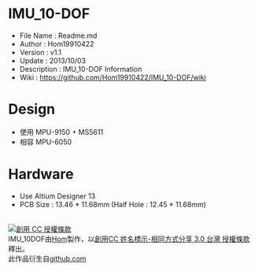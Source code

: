 ﻿IMU_10-DOF
========
* File Name   : Readme.md
* Author      : Hom19910422
* Version     : v1.1
* Update      : 2013/10/03
* Description : IMU_10-DOF Information
* Wiki        : https://github.com/Hom19910422/IMU_10-DOF/wiki

Design
========
* 使用 MPU-9150 + MS5611
* 相容 MPU-6050

Hardware
========
* Use Altium Designer 13
* PCB Size : 13.46 * 11.68mm (Half Hole : 12.45 * 11.68mm)
  
  
<br>  
<a rel="license" href="http://creativecommons.org/licenses/by-sa/3.0/tw/deed.zh_TW"><img alt="創用 CC 授權條款" style="border-width:0" src="http://i.creativecommons.org/l/by-sa/3.0/tw/88x31.png" /></a><br /><span xmlns:dct="http://purl.org/dc/terms/" property="dct:title">IMU_10DOF</span>由<a xmlns:cc="http://creativecommons.org/ns#" href="https://plus.google.com/u/0/112822505513154783828/posts" property="cc:attributionName" rel="cc:attributionURL">Hom</a>製作，以<a rel="license" href="http://creativecommons.org/licenses/by-sa/3.0/tw/deed.zh_TW">創用CC 姓名標示-相同方式分享 3.0 台灣 授權條款</a>釋出。<br />此作品衍生自<a xmlns:dct="http://purl.org/dc/terms/" href="https://github.com/Hom19910422" rel="dct:source">github.com</a>